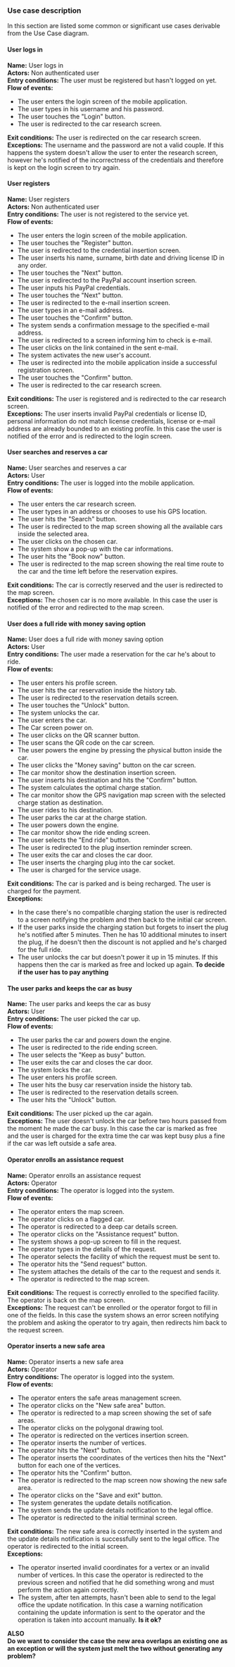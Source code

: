 ### Use case description

In this section are listed some common or significant use cases derivable from the Use Case diagram.

#### User logs in

**Name:** User logs in  
**Actors:** Non authenticated user  
**Entry conditions:** The user must be registered but hasn't logged on yet.  
**Flow of events:**
- The user enters the login screen of the mobile application.
- The user types in his username and his password.
- The user touches the "Login" button.
- The user is redirected to the car research screen.

**Exit conditions:** The user is redirected on the car research screen.
**Exceptions:** The username and the password are not a valid couple. If this happens the system doesn't allow the user to enter the research screen, however he's notified of the incorrectness of the credentials and therefore is kept on the login screen to try again.

####  User registers

**Name:** User registers  
**Actors:** Non authenticated user  
**Entry conditions:** The user is not registered to the service yet.  
**Flow of events:**  
- The user enters the login screen of the mobile application.
- The user touches the "Register" button.
- The user is redirected to the credential insertion screen.
- The user inserts his name, surname, birth date and driving license ID in any order.
- The user touches the "Next" button.
- The user is redirected to the PayPal account insertion screen.
- The user inputs his PayPal credentials.
- The user touches the "Next" button.
- The user is redirected to the e-mail insertion screen.
- The user types in an e-mail address.
- The user touches the "Confirm" button.
- The system sends a confirmation message to the specified e-mail address.
- The user is redirected to a screen informing him to check is e-mail.
- The user clicks on the link contained in the sent e-mail.
- The system activates the new user's account.
- The user is redirected into the mobile application inside a successful registration screen.
- The user touches the "Confirm" button.
- The user is redirected to the car research screen.

**Exit conditions:** The user is registered and is redirected to the car research screen.  
**Exceptions:** The user inserts invalid PayPal credentials or license ID, personal information do not match license credentials, license or e-mail address are already bounded to an existing profile. In this case the user is notified of the error and is redirected to the login screen.

#### User searches and reserves a car

**Name:** User searches and reserves a car  
**Actors:** User  
**Entry conditions:** The user is logged into the mobile application.  
**Flow of events:**  
- The user enters the car research screen.
- The user types in an address or chooses to use his GPS location.
- The user hits the "Search" button.
- The user is redirected to the map screen showing all the available cars inside the selected area.
- The user clicks on the chosen car.
- The system show a pop-up with the car informations.
- The user hits the "Book now" button.
- The user is redirected to the map screen showing the real time route to the car and the time left before the reservation expires.

**Exit conditions:** The car is correctly reserved and the user is redirected to the map screen.  
**Exceptions:** The chosen car is no more available. In this case the user is notified of the error and redirected to the map screen.

#### User does a full ride with money saving option

**Name:** User does a full ride with money saving option  
**Actors:** User  
**Entry conditions:** The user made a reservation for the car he's about to ride.  
**Flow of events:**  
- The user enters his profile screen.
- The user hits the car reservation inside the history tab.
- The user is redirected to the reservation details screen.
- The user touches the "Unlock" button.
- The system unlocks the car.
- The user enters the car.
- The Car screen power on.
- The user clicks on the QR scanner button.
- The user scans the QR code on the car screen.
- The user powers the engine by pressing the physical button inside the car.
- The user clicks the "Money saving" button on the car screen.
- The car monitor show the destination insertion screen.
- The user inserts his destination and hits the "Confirm" button.
- The system calculates the optimal charge station.
- The car monitor show the GPS navigation map screen with the selected charge station as destination.
- The user rides to his destination.
- The user parks the car at the charge station.
- The user powers down the engine.
- The car monitor show the ride ending screen.
- The user selects the "End ride" button.
- The user is redirected to the plug insertion reminder screen.
- The user exits the car and closes the car door.
- The user inserts the charging plug into the car socket.
- The user is charged for the service usage.

**Exit conditions:** The car is parked and is being recharged. The user is charged for the payment.  
**Exceptions:**  
- In the case there's no compatible charging station the user is redirected to a screen notifying the problem and then back to the initial car screen.
- If the user parks inside the charging station but forgets to insert the plug he's notified after 5 minutes. Then he has 10 additional minutes to insert the plug, if he doesn't then the discount is not applied and he's charged for the full ride.
- The user unlocks the car but doesn't power it up in 15 minutes. If this happens then the car is marked as free and locked up again. **To decide if the user has to pay anything**

#### The user parks and keeps the car as busy

**Name:** The user parks and keeps the car as busy  
**Actors:** User  
**Entry conditions:** The user picked the car up.  
**Flow of events:**  
- The user parks the car and powers down the engine.
- The user is redirected to the ride ending screen.
- The user selects the "Keep as busy" button.
- The user exits the car and closes the car door.
- The system locks the car.
- The user enters his profile screen.
- The user hits the busy car reservation inside the history tab.
- The user is redirected to the reservation details screen.
- The user hits the "Unlock" button.

**Exit conditions:** The user picked up the car again.  
**Exceptions:** The user doesn't unlock the car before two hours passed from the moment he made the car busy. In this case the car is marked as free and the user is charged for the extra time the car was kept busy plus a fine if the car was left outside a safe area.

#### Operator enrolls an assistance request

**Name:** Operator enrolls an assistance request  
**Actors:** Operator  
**Entry conditions:** The operator is logged into the system.  
**Flow of events:**  
- The operator enters the map screen.
- The operator clicks on a flagged car.
- The operator is redirected to a deep car details screen.
- The operator clicks on the "Assistance request" button.
- The system shows a pop-up screen to fill in the request.
- The operator types in the details of the request.
- The operator selects the facility of which the request must be sent to.
- The operator hits the "Send request" button.
- The system attaches the details of the car to the request and sends it.
- The operator is redirected to the map screen.

**Exit conditions:** The request is correctly enrolled to the specified facility. The operator is back on the map screen.  
**Exceptions:** The request can't be enrolled or the operator forgot to fill in one of the fields. In this case the system shows an error screen notifying the problem and asking the operator to try again, then redirects him back to the request screen.

#### Operator inserts a new safe area

**Name:** Operator inserts a new safe area  
**Actors:** Operator  
**Entry conditions:** The operator is logged into the system.  
**Flow of events:**  
- The operator enters the safe areas management screen.
- The operator clicks on the "New safe area" button.
- The operator is redirected to a map screen showing the set of safe areas.
- The operator clicks on the polygonal drawing tool.
- The operator is redirected on the vertices insertion screen.
- The operator inserts the number of vertices.
- The operator hits the "Next" button.
- The operator inserts the coordinates of the vertices then hits the "Next" button for each one of the vertices.
- The operator hits the "Confirm" button.
- The operator is redirected to the map screen now showing the new safe area.
- The operator clicks on the "Save and exit" button.
- The system generates the update details notification.
- The system sends the update details notification to the legal office.
- The operator is redirected to the initial terminal screen.

**Exit conditions:** The new safe area is correctly inserted in the system and the update details notification is successfully sent to the legal office. The operator is redirected to the initial screen.  
**Exceptions:**  
- The operator inserted invalid coordinates for a vertex or an invalid number of vertices. In this case the operator is redirected to the previous screen and notified that he did something wrong and must perform the action again correctly.
- The system, after ten attempts, hasn't been able to send to the legal office the update notification. In this case a warning notification containing the update information is sent to the operator and the operation is taken into account manually. **Is it ok?**  

**ALSO**  
**Do we want to consider the case the new area overlaps an existing one as an exception or will the system just melt the two without generating any problem?**
